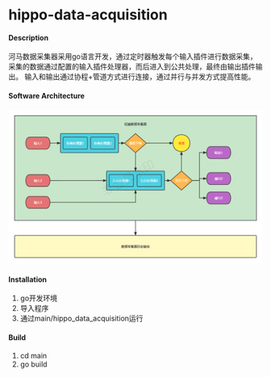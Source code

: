 # hippo-data-acquisition

#### Description
河马数据采集器采用go语言开发，通过定时器触发每个输入插件进行数据采集，采集的数据通过配置的输入插件处理器，而后进入到公共处理，最终由输出插件输出。
输入和输出通过协程+管道方式进行连接，通过并行与并发方式提高性能。

#### Software Architecture
<img src="./轻量数据采集工具.png">

#### Installation
1.  go开发环境
2.  导入程序
3.  通过main/hippo_data_acquisition运行

#### Build

1. cd main
2. go build

